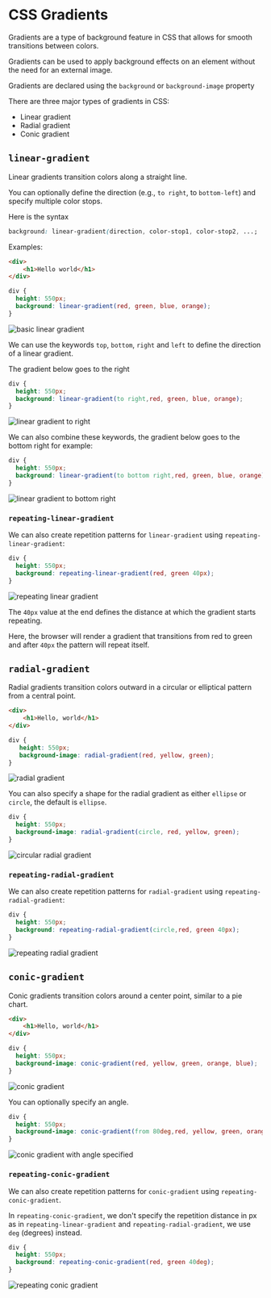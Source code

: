 # CSS Gradients

Gradients are a type of background feature in CSS that allows for smooth transitions between colors.

Gradients can be used to apply background effects on an element without the need for an external image.

Gradients are declared using the `background` or `background-image` property

There are three major types of gradients in CSS:

- Linear gradient
- Radial gradient
- Conic gradient

## `linear-gradient`

Linear gradients transition colors along a straight line.

You can optionally define the direction (e.g., `to right`, to `bottom-left`) and specify multiple color stops.

Here is the syntax

```CSS
background: linear-gradient(direction, color-stop1, color-stop2, ...;
```

Examples:

```HTML
<div>
    <h1>Hello world</h1>
</div>
```

```CSS
div {
  height: 550px;
  background: linear-gradient(red, green, blue, orange);
}
```

![basic linear gradient](basic-linear-gradient.png)

We can use the keywords `top`, `bottom`, `right` and `left` to define the direction of a linear gradient.

The gradient below goes to the right

```CSS
div {
  height: 550px;
  background: linear-gradient(to right,red, green, blue, orange);
}
```

![linear gradient to right](linear-gradient-to-right.png)

We can also combine these keywords, the gradient below goes to the bottom right for example:

```CSS
div {
  height: 550px;
  background: linear-gradient(to bottom right,red, green, blue, orange);
}
```

![linear gradient to bottom right](gradient-to-bottom-right.png)

### `repeating-linear-gradient`

We can also create repetition patterns for `linear-gradient` using `repeating-linear-gradient`:

```CSS
div {
  height: 550px;
  background: repeating-linear-gradient(red, green 40px);
}
```

![repeating linear gradient](repeating-linear-gradient.png)

The `40px` value at the end defines the distance at which the gradient starts repeating.

Here, the browser will render a gradient that transitions from red to green and after `40px` the pattern will repeat
itself.

## `radial-gradient`

Radial gradients transition colors outward in a circular or elliptical pattern from a central point.

```HTML
<div>
    <h1>Hello, world</h1>
</div>
```

```CSS
div {
   height: 550px;
   background-image: radial-gradient(red, yellow, green);
}
```

![radial gradient](radial-gradient.png)

You can also specify a shape for the radial gradient as either `ellipse` or `circle`, the default is `ellipse`.

```CSS
div {
  height: 550px;
  background-image: radial-gradient(circle, red, yellow, green);
}
```

![circular radial gradient](circle-radial-gradient.png)

### `repeating-radial-gradient`

We can also create repetition patterns for `radial-gradient` using `repeating-radial-gradient`:

```CSS
div {
  height: 550px;
  background: repeating-radial-gradient(circle,red, green 40px);
}
```

![repeating radial gradient](repeating-radial-gradient.png)

## `conic-gradient`

Conic gradients transition colors around a center point, similar to a pie chart.

```HTML
<div>
    <h1>Hello, world</h1>
</div>
```

```CSS
div {
  height: 550px;
  background-image: conic-gradient(red, yellow, green, orange, blue);
}
```

![conic gradient](conic-gradient.png)

You can optionally specify an angle.

```CSS
div {
  height: 550px;
  background-image: conic-gradient(from 80deg,red, yellow, green, orange, blue);
}
```

![conic gradient with angle specified](angled-conic-gradient.png)

### `repeating-conic-gradient`

We can also create repetition patterns for `conic-gradient` using `repeating-conic-gradient`.

In `repeating-conic-gradient`, we don't specify the repetition distance in px as in `repeating-linear-gradient` and
`repeating-radial-gradient`, we use `deg` (degrees) instead.

```CSS
div {
  height: 550px;
  background: repeating-conic-gradient(red, green 40deg);
}
```

![repeating conic gradient](repeating-conic-gradient.png)
